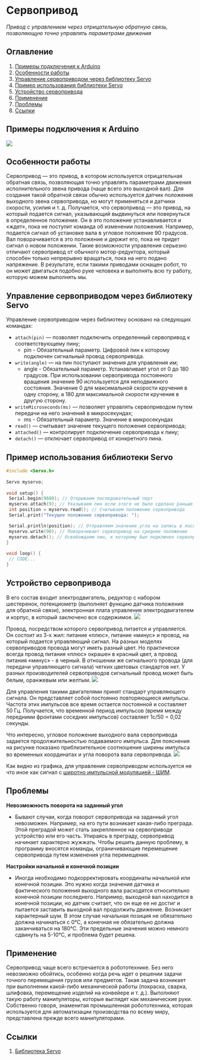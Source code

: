 # Сервопривод
*Привод с управлением через отрицательную обратную связь, позволяющую точно управлять параметрами движения*

## Оглавление
1. [Примеры подключения к Arduino](#connection-example)
2. [Особенности работы](#features)
3. [Управление сервоприводом через библиотеку Servo](#control)
4. [Пример использования библиотеки Servo](#example)
5. [Устройство сервопривода](#device)
6. [Применение](#application)
7. [Проблемы](#problems)
8. [Ссылки](#links)

<a name="connection-example"></a>
## Примеры подключения к Arduino

![](images/connection.jpg) 

<a name="features"></a>
## Особенности работы
Сервопривод — это привод, в котором используется отрицательная обратная связь, позволяющая точно управлять параметрами движения исполнительного звена привода (чаще всего это выходной вал). Для создания такой обратной связи обычно используется датчик положения выходного звена сервопривода, но могут применяться и датчики скорости, усилия и т. д. Получается, что сервопривод — это привод, на который подается сигнал, указывающий выдвинуться или повернуться в определенное положение. Он в это положение устанавливается и «ждет», пока не поступит команда об изменении положения. Например, подается сигнал об установке вала в угловое положение 90 градусов. Вал поворачивается в это положение и держит его, пока не придет сигнал о новом положении. Такие возможности управления серьезно отличают сервопривод от обычного мотор-редуктора, который способен только непрерывно вращаться, пока на него подано напряжение. В результате, если такими приводами оснащен робот, то он может двигаться подобно руке человека и выполнять всю ту работу, которую можем выполнять мы.

<a name="control"></a>
## Управление сервоприводом через библиотеку Servo

Управление сервоприводом через библиотеку основано на следующих командах:
- ```attach(pin)``` — позволяет подключить определенный сервопривод к соответствующему пину;
  - pin - Обязательный параметр. Цифровой пин к которому подключен сигнальный провод сервопривода.
- ```write(angle)``` — на пин поступают значения для управления им;
  - angle - Обязательный параметр. Устанавливает угол от 0 до 180 градусов. При использовании сервопривода постоянного вращения значение 90 используется для неподвижного состояния. Значение 0 для максимальной скорости кручения в одну сторону, а 180 для максимальной скорости кручения в другую сторону.
- ```writeMicroseconds(ms)``` — позволяет управлять сервоприводом путем передачи на него значений в микросекундах; 
  - ms - Обязательный параметр. Значение в микросекундах
- ```read()``` — считывает значение текущего положения сервопривода;
- ```attached()``` — контролирует подключение сервопривода к пину;
- ```detach()``` — отключает сервопривод от конкретного пина.

<a name="features"></a>
## Пример использования библиотеки Servo

```c++
#include <Servo.h>
 
Servo myservo;
 
void setup() {
 Serial.begin(9600); // Открываем последовательный порт
 myservo.attach(9); // Указываем пин если этого не было сделано раньше
 int position = myservo.read(); // Считываем положение сервопривода
 Serial.print("Текущее положение сервопривода: ");

 Serial.println(position); // Отправляем значение угла на запись в последовательный порт
 myservo.write(90); // Поворачивает сервопривод на среднее положение
 myservo.detach(); // Освобождаем пин, к которому был подключен сервопривод
}
 
void loop() {
 // CODE...
}
```


<a name="device"></a>
## Устройство сервопривода
В его состав входит электродвигатель, редуктор с набором шестеренок, потенциометр (выполняет функцию датчика положения для обратной связи), электронная плата управления электродвигателем и корпус, в который заключено все содержимое. 
![](images/servos.jpg)

Провод, посредством которого сервопривод питается и управляется. Он состоит из 3-х жил: питание «плюс», питание «минус» и провод, на который подается управляющий сигнал. На разных моделях сервоприводов провода могут иметь разный цвет. Но практически всегда провод питания «плюс» окрашен в красный цвет, а провод питания «минус» - в черный. В отношении же сигнального провода (для передачи управляющего сигнала) четких цветовых стандартов нет. У разных производителей сервоприводов сигнальный провод может быть белым, оранжевым или желтым.
![](images/servos-wires.jpg)

Для управления такими двигателями принят стандарт управляющего сигнала. Он представляет собой постоянно повторяющиеся импульсы. Частота этих импульсов все время остается постоянной и составляет 50 Гц. Получается, что временной период импульсов (время между передними фронтами соседних импульсов) составляет 1с/50 = 0,02 секунды.

Что интересно, угловое положение выходного вала сервопривода задается продолжительностью подаваемого импульса. Для пояснения на рисунке показано приблизительное соотношение ширины импульса во временных координатах и угла поворота вала сервопривода. 
![](images/servos-pwm.jpg)

Как видно из графика, для управления сервоприводом используется не что иное как сигнал с [широтно импульсной модуляцией - ШИМ](../PWM/PWM.md).



<a name="problems"></a>
## Проблемы

**Невозможность поворота на заданный угол**
- Бывают случаи, когда поворот сервопривода на заданный угол невозможен. Например, на его пути возникает какая-либо преграда. Этой преградой может стать закрепленное на сервоприводе устройство или его часть. Упираясь в преграду, сервопривод начинает характерно жужжать. Чтобы решить данную проблему, в программу вносятся команды, ограничивающие перемещение сервопривода путем изменения угла перемещения. 

**Настройки начальной и конечной позиции**
-  Иногда необходимо подкорректировать координаты начальной или конечной позиции. Это нужно когда значения датчика и фактического положения выходного вала расходятся относительно конечной позиции последнего. Например, выходной вал находится в конечной позиции, но датчик считает, что он еще ее не достиг и пытается заставить выходной вал продолжить движение. Возникает характерный шум. В этом случае начальная позиция не обязательно должна начинаться с 0°С, а конечная не обязательно должна заканчиваться на 180°C. Эти предельные значения можно немного сдвинуть на 5-10°C, и проблема будет решена.



<a name="application"></a>
## Применение
Сервопривод чаще всего встречается в робототехнике. Без него невозможно обойтись, особенно когда речь идет о решении задачи точного перемещения грузов или предметов. Такая задача возникает при выполнении какой-либо механической работы (покраска, сварка, шлифовка, перемещение изделий на конвейере и т.  д.). Выполняют такую работу манипуляторы, которые выглядят как механические руки. Собственно говоря, знаменитая промышленная робототехника, которая используется для автоматизации производства по всему миру, представлена прежде всего манипуляторами.


<a name="links"></a>
## Ссылки
1. [Библиотека Servo](https://www.arduino.cc/en/Reference/Servo)